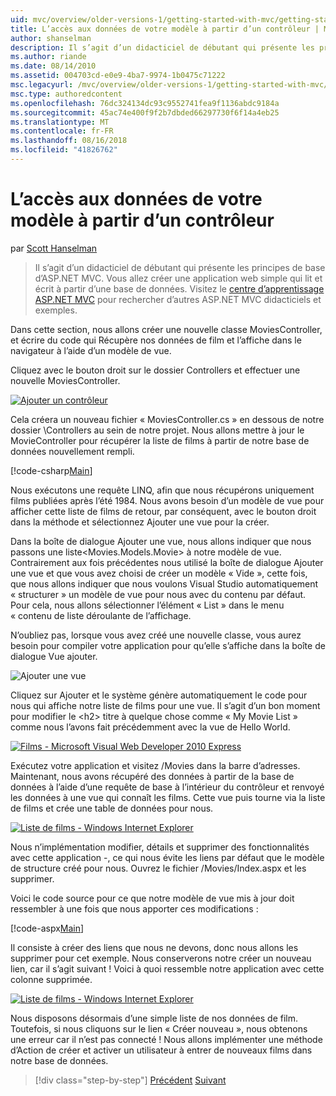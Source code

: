 ```yaml
---
uid: mvc/overview/older-versions-1/getting-started-with-mvc/getting-started-with-mvc-part5
title: L’accès aux données de votre modèle à partir d’un contrôleur | Microsoft Docs
author: shanselman
description: Il s’agit d’un didacticiel de débutant qui présente les principes de base d’ASP.NET MVC. Créer une application web simple qui lit et écrit à partir d’une base de données.
ms.author: riande
ms.date: 08/14/2010
ms.assetid: 004703cd-e0e9-4ba7-9974-1b0475c71222
msc.legacyurl: /mvc/overview/older-versions-1/getting-started-with-mvc/getting-started-with-mvc-part5
msc.type: authoredcontent
ms.openlocfilehash: 76dc324134dc93c9552741fea9f1136abdc9184a
ms.sourcegitcommit: 45ac74e400f9f2b7dbded66297730f6f14a4eb25
ms.translationtype: MT
ms.contentlocale: fr-FR
ms.lasthandoff: 08/16/2018
ms.locfileid: "41826762"
---
```

<a name="accessing-your-models-data-from-a-controller"></a>L’accès aux données de votre modèle à partir d’un contrôleur
====================
par [Scott Hanselman](https://github.com/shanselman)

> Il s’agit d’un didacticiel de débutant qui présente les principes de base d’ASP.NET MVC. Vous allez créer une application web simple qui lit et écrit à partir d’une base de données. Visitez le [centre d’apprentissage ASP.NET MVC](../../../index.md) pour rechercher d’autres ASP.NET MVC didacticiels et exemples.


Dans cette section, nous allons créer une nouvelle classe MoviesController, et écrire du code qui Récupère nos données de film et l’affiche dans le navigateur à l’aide d’un modèle de vue.

Cliquez avec le bouton droit sur le dossier Controllers et effectuer une nouvelle MoviesController.

[![Ajouter un contrôleur](getting-started-with-mvc-part5/_static/image2.png)](getting-started-with-mvc-part5/_static/image1.png)

Cela créera un nouveau fichier « MoviesController.cs » en dessous de notre dossier \Controllers au sein de notre projet. Nous allons mettre à jour le MovieController pour récupérer la liste de films à partir de notre base de données nouvellement rempli.

[!code-csharp[Main](getting-started-with-mvc-part5/samples/sample1.cs)]

Nous exécutons une requête LINQ, afin que nous récupérons uniquement films publiées après l’été 1984. Nous avons besoin d’un modèle de vue pour afficher cette liste de films de retour, par conséquent, avec le bouton droit dans la méthode et sélectionnez Ajouter une vue pour la créer.

Dans la boîte de dialogue Ajouter une vue, nous allons indiquer que nous passons une liste&lt;Movies.Models.Movie&gt; à notre modèle de vue. Contrairement aux fois précédentes nous utilisé la boîte de dialogue Ajouter une vue et que vous avez choisi de créer un modèle « Vide », cette fois, que nous allons indiquer que nous voulons Visual Studio automatiquement « structurer » un modèle de vue pour nous avec du contenu par défaut. Pour cela, nous allons sélectionner l’élément « List » dans le menu « contenu de liste déroulante de l’affichage.

N’oubliez pas, lorsque vous avez créé une nouvelle classe, vous aurez besoin pour compiler votre application pour qu’elle s’affiche dans la boîte de dialogue Vue ajouter.

![Ajouter une vue](getting-started-with-mvc-part5/_static/image3.png)

Cliquez sur Ajouter et le système génère automatiquement le code pour nous qui affiche notre liste de films pour une vue. Il s’agit d’un bon moment pour modifier le &lt;h2&gt; titre à quelque chose comme « My Movie List » comme nous l’avons fait précédemment avec la vue de Hello World.

[![Films - Microsoft Visual Web Developer 2010 Express](getting-started-with-mvc-part5/_static/image5.png)](getting-started-with-mvc-part5/_static/image4.png)

Exécutez votre application et visitez /Movies dans la barre d’adresses. Maintenant, nous avons récupéré des données à partir de la base de données à l’aide d’une requête de base à l’intérieur du contrôleur et renvoyé les données à une vue qui connaît les films. Cette vue puis tourne via la liste de films et crée une table de données pour nous.

[![Liste de films - Windows Internet Explorer](getting-started-with-mvc-part5/_static/image7.png)](getting-started-with-mvc-part5/_static/image6.png)

Nous n’implémentation modifier, détails et supprimer des fonctionnalités avec cette application -, ce qui nous évite les liens par défaut que le modèle de structure créé pour nous. Ouvrez le fichier /Movies/Index.aspx et les supprimer.

Voici le code source pour ce que notre modèle de vue mis à jour doit ressembler à une fois que nous apporter ces modifications :

[!code-aspx[Main](getting-started-with-mvc-part5/samples/sample2.aspx)]

Il consiste à créer des liens que nous ne devons, donc nous allons les supprimer pour cet exemple. Nous conserverons notre créer un nouveau lien, car il s’agit suivant ! Voici à quoi ressemble notre application avec cette colonne supprimée.

[![Liste de films - Windows Internet Explorer](getting-started-with-mvc-part5/_static/image9.png)](getting-started-with-mvc-part5/_static/image8.png)

Nous disposons désormais d’une simple liste de nos données de film. Toutefois, si nous cliquons sur le lien « Créer nouveau », nous obtenons une erreur car il n’est pas connecté ! Nous allons implémenter une méthode d’Action de créer et activer un utilisateur à entrer de nouveaux films dans notre base de données.

> [!div class="step-by-step"]
> [Précédent](getting-started-with-mvc-part4.md)
> [Suivant](getting-started-with-mvc-part6.md)
